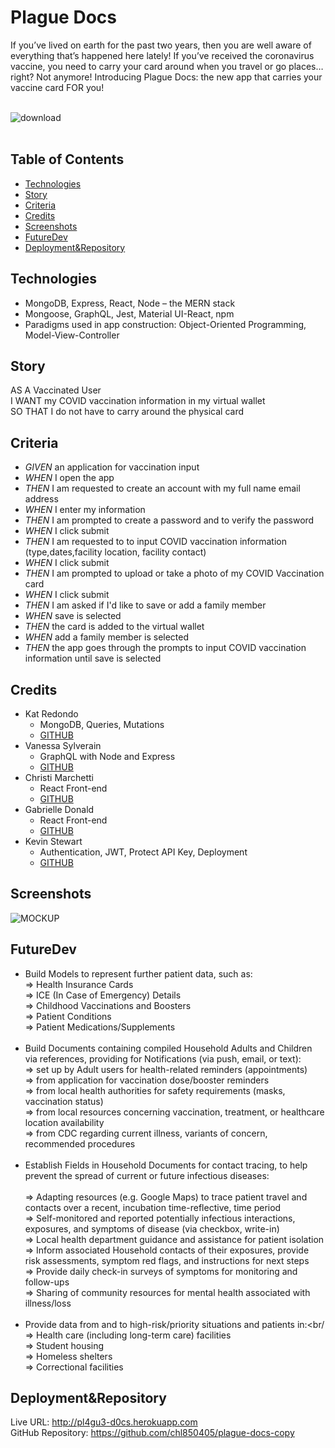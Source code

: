 # Plague Docs

If you’ve lived on earth for the past two years, then you are well aware of everything that’s happened here lately! If you’ve received the coronavirus vaccine, you need to carry your card around when you travel or go places… right? Not anymore! Introducing Plague Docs: the new app that carries your vaccine card FOR you!<br/><br/>

![download](https://user-images.githubusercontent.com/88753098/152431877-6c3e6d41-f2f8-42f6-9315-8f2d553c1610.jpg) <br/><br/>

## Table of Contents

* [Technologies](#Technologies)
* [Story](#Story)
* [Criteria](#Criteria)
* [Credits](#Credits)
* [Screenshots](#Screenshots)
* [FutureDev](#FutureDev)
* [Deployment&Repository](#Deployment&Repository)

## Technologies

* MongoDB, Express, React, Node – the MERN stack
* Mongoose, GraphQL, Jest, Material UI-React, npm
* Paradigms used in app construction: Object-Oriented Programming, Model-View-Controller

## Story

AS A Vaccinated User <br/>
I WANT my COVID vaccination information in my virtual wallet <br/>
SO THAT I do not have to carry around the physical card

## Criteria

* _GIVEN_ an application for vaccination input
* _WHEN_ I open the app
* _THEN_ I am requested to create an account with my full name email address  
* _WHEN_ I enter my information 
* _THEN_ I am prompted to create a password and to verify the password
* _WHEN_ I click submit 
* _THEN_ I am requested to to input COVID vaccination information (type,dates,facility location, facility contact)
* _WHEN_ I click submit 
* _THEN_ I am prompted to upload or take a photo of my COVID Vaccination card
* _WHEN_ I click submit
* _THEN_ I am asked if I'd like to save or add a family member
* _WHEN_ save is selected 
* _THEN_ the card is added to the virtual wallet
* _WHEN_ add a family member is selected 
* _THEN_ the app goes through the prompts to input COVID vaccination information until save is selected

## Credits

* Kat Redondo
    - MongoDB, Queries, Mutations
    - [GITHUB](https://github.com/ru3ykat)
* Vanessa Sylverain
    - GraphQL with Node and Express
    - [GITHUB](https://github.com/sylverainv)
* Christi Marchetti
    - React Front-end
    - [GITHUB](https://github.com/chl850405)
* Gabrielle Donald
    - React Front-end
    - [GITHUB](https://github.com/gabriellenoelle)
* Kevin Stewart
    - Authentication, JWT, Protect API Key, Deployment
    - [GITHUB](https://github.com/stewk033)

## Screenshots

![MOCKUP](./assets/images/mockup.png)

## FutureDev

* Build Models to represent further patient data, such as:<br/>
  => Health Insurance Cards<br/>
  => ICE (In Case of Emergency) Details<br/>
  => Childhood Vaccinations and Boosters<br/>
  => Patient Conditions<br/>
  => Patient Medications/Supplements<br/><br/>
* Build Documents containing compiled Household Adults and Children via references, providing for Notifications (via push, email, or text):<br/>
  => set up by Adult users for health-related reminders (appointments)<br/>
  => from application for vaccination dose/booster reminders<br/>
  => from local health authorities for safety requirements (masks, vaccination status)<br/>
  => from local resources concerning vaccination, treatment, or healthcare location availability<br/>
  => from CDC regarding current illness, variants of concern, recommended procedures<br/><br/>
* Establish Fields in Household Documents for contact tracing, to help prevent the spread of current or future infectious diseases:<br/><br/>
  => Adapting resources (e.g. Google Maps) to trace patient travel and contacts over a recent, incubation time-reflective, time period<br/>
  => Self-monitored and reported potentially infectious interactions, exposures, and symptoms of disease (via checkbox, write-in)<br/>
  => Local health department guidance and assistance for patient isolation<br/>
  => Inform associated Household contacts of their exposures, provide risk assessments, symptom red flags, and instructions for next steps<br/>
  => Provide daily check-in surveys of symptoms for monitoring and follow-ups<br/>
  => Sharing of community resources for mental health associated with illness/loss<br/><br/>
* Provide data from and to high-risk/priority situations and patients in:<br/<br/>
  => Health care (including long-term care) facilities<br/>
  => Student housing<br/>
  => Homeless shelters<br/>
  => Correctional facilities

## Deployment&Repository

Live URL: http://pl4gu3-d0cs.herokuapp.com <br/>
GitHub Repository: https://github.com/chl850405/plague-docs-copy
